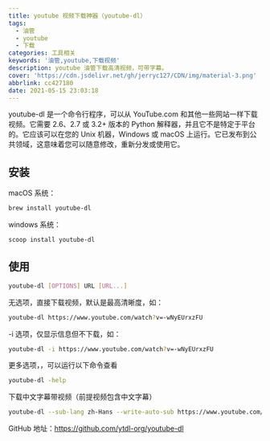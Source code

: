 ```yaml
---
title: youtube 视频下载神器（youtube-dl）
tags:
  - 油管
  - youtube
  - 下载
categories: 工具相关
keywords: '油管,youtube,下载视频'
description: youtube 油管下载高清视频，可带字幕。
cover: 'https://cdn.jsdelivr.net/gh/jerryc127/CDN/img/material-3.png'
abbrlink: cc427180
date: 2021-05-15 23:03:18
---
```


youtube-dl 是一个命令行程序，可以从 YouTube.com 和其他一些网站一样下载视频。它需要 2.6、2.7 或 3.2+ 版本的 Python 解释器，并且它不是特定于平台的。它应该可以在您的 Unix 机器，Windows 或 macOS 上运行。它已发布到公共领域，这意味着您可以随意修改，重新分发或使用它。

## 安装

macOS 系统：

``` sh
brew install youtube-dl
```

windows 系统：

``` sh
scoop install youtube-dl
```

## 使用

``` sh
youtube-dl [OPTIONS] URL [URL...]
```

无选项，直接下载视频，默认是最高清晰度，如：

``` sh
youtube-dl https://www.youtube.com/watch?v=-wNyEUrxzFU
```

-i 选项，仅显示信息但不下载，如：

``` sh
youtube-dl -i https://www.youtube.com/watch?v=-wNyEUrxzFU
```

更多选项，，可以运行以下命令查看

``` sh
youtube-dl -help
```

下载中文字幕带视频（前提视频包含中文字幕）

``` sh
youtube-dl --sub-lang zh-Hans --write-auto-sub https://www.youtube.com/watch?v=DpETCg3YquA
```

GitHub 地址：https://github.com/ytdl-org/youtube-dl
